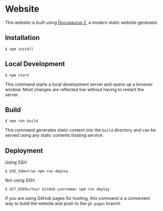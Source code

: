 # Website

This website is built using [Docusaurus 2](https://docusaurus.io/), a modern static website generator.

## Installation

```
$ npm install
```

## Local Development

```
$ npm start
```

This command starts a local development server and opens up a browser window. Most changes are reflected live without having to restart the server.

## Build

```
$ npm run build
```

This command generates static content into the `build` directory and can be served using any static contents hosting service.

## Deployment

Using SSH:

```
$ USE_SSH=true npm run deploy
```

Not using SSH:

```
$ GIT_USER=<Your GitHub username> npm run deploy
```

If you are using GitHub pages for hosting, this command is a convenient way to build the website and push to the `gh-pages` branch.
